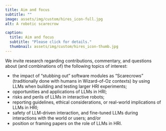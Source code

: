 ```yaml
---
title: Aim and focus
subtitle: ""
image: assets/img/custom/hires_icon-full.jpg
alt: A robotic scarecrow

caption:
  title: Aim and focus
  subtitle: "Please click for details."
  thumbnail: assets/img/custom/hires_icon-thumb.jpg
---
```

We invite research regarding contributions, commentary, and questions about (and combinations of) the following topics of interest:

* the impact of “stubbing out” software modules as “Scarecrows” (traditionally done with humans in Wizard-of-Oz contexts) by using LLMs when building and testing larger HRI experiments;
* opportunities and applications of LLMs in HRI;
* risks and perils of LLMs in interactive robots;
* reporting guidelines, ethical considerations, or real-world implications of LLMs in HRI;
* safety of LLM-driven interaction, and fine-tuned LLMs during interactions with the world or users; and/or
* position or framing papers on the role of LLMs in HRI.

